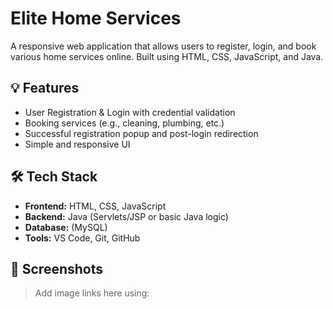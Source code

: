 # Elite Home Services

A responsive web application that allows users to register, login, and book various home services online. Built using HTML, CSS, JavaScript, and Java.

## 💡 Features

- User Registration & Login with credential validation
- Booking services (e.g., cleaning, plumbing, etc.)
- Successful registration popup and post-login redirection
- Simple and responsive UI

## 🛠️ Tech Stack

- **Frontend:** HTML, CSS, JavaScript
- **Backend:** Java (Servlets/JSP or basic Java logic)
- **Database:** (MySQL)
- **Tools:** VS Code, Git, GitHub

## 📸 Screenshots
 
> Add image links here using:
